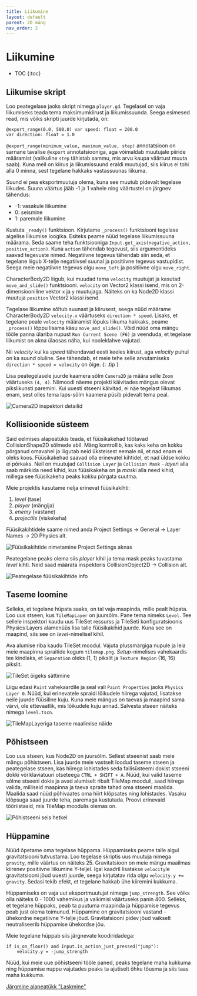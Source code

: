 ```yaml
---
title: Liikumine
layout: default
parent: 2D mäng
nav_order: 2
---
```



# Liikumine

-	TOC
{:toc}

## Liikumise skript

Loo peategelase jaoks skript nimega `player.gd`. Tegelasel on vaja liikumiseks teada tema maksimumkiirust ja liikumissuunda. Seega esimesed read, mis võiks skripti juurde kirjutada, on:

```gdscript
@export_range(0.0, 500.0) var speed: float = 200.0
var direction: float = 1.0
```

`@export_range(minimum_value, maximum_value, step)` annotatsioon on sarnane tavalise `@export` annotatsiooniga, aga võimaldab muutujale piiride määramist (valikuline `step` tähistab sammu, mis arvu kaupa väärtust muuta saab). Kuna meil on kiirus ja liikumissuund eraldi muutujad, siis kiirus ei tohi alla 0 minna, sest tegelane hakkaks vastassuunas liikuma.

Suund ei pea eksportmuutuja olema, kuna see muutub pidevalt tegelase liikudes. Suuna väärtus jääb -1 ja 1 vahele ning väärtustel on järgnev tähendus:

-	-1: vasakule liikumine
-	0: seismine
-	1: paremale liikumine

Kustuta `_ready()` funktsioon. Kirjutame `_process()` funktsiooni tegelase algelise liikumise loogika. Esiteks peame nüüd tegelase liikumissuuna määrama. Seda saame teha funktsiooniga `Input.get_axis(negative_action, positive_action)`. Kuna `action` tähendab tegevust, siis argumentideks saavad tegevuste nimed. Negatiivne tegevus tähendab siin seda, et tegelane liigub X-telje negatiivsel suunal ja positiivne tegevus vastupidist. Seega meie negatiivne tegevus olgu `move_left` ja positiivne olgu `move_right`. 

CharacterBody2D liigub, kui muudad tema `velocity` muutujat ja kasutad `move_and_slide()` funktsiooni. `velocity` on Vector2 klassi isend, mis on 2-dimensiooniline vektor `x` ja `y` muutujaga. Näiteks on ka Node2D klassi muutuja `position` Vector2 klassi isend.

Tegelase liikumine sõltub suunast ja kiirusest, seega nüüd määrame CharacterBody2D `velocity.x` väärtuseks `direction * speed`. Lisaks, et tegelane peale `velocity` määramist lõpuks liikuma hakkaks, peame `_process()` lõppu lisama käsu `move_and_slide()`.
Võid nüüd oma mängu tööle panna ülariba nupust `Run Current Scene (F6)` ja veenduda, et tegelase liikumist on akna ülaosas näha, kui nooleklahve vajutad.

Nii *velocity* kui ka *speed* tähendavad eesti keeles kiirust, aga *velocity* puhul on ka suund oluline. See tähendab, et meie tehe selle arvutamiseks `direction * speed = velocity` on õige.
{: .tip }

Lisa peategelasele juurde kaamera sõlm `Camera2D` ja määra selle `Zoom` väärtuseks `(4, 4)`. Niimoodi näeme projekti käivitades mängus olevat pikslikunsti paremini. Kui uuesti stseeni käivitad, ei näe tegelast liikumas enam, sest olles tema laps-sõlm kaamera püsib pidevalt tema peal.

![Camera2D inspektori detailid](./pildid/liikumine/camera2d.png)

## Kollisioonide süsteem

Said eelmises alapeatükis teada, et füüsikakehad töötavad CollisionShape2D sõlmede abil. Mäng kontrollib, kas kaks keha on kokku põrganud omavahel ja liigutab neid üksteisest eemale nii, et nad enam ei oleks koos. Füüsikakehad saavad olla erinevatel kihtidel, et nad üldse kokku ei põrkaks. Neil on muutujad `Collision Layer` ja `Collision Mask` - *layer*i alla saab märkida need kihid, kus füüsikakeha on ja *mask*i alla need kihid, millega see füüsikakeha peaks kokku põrgata suutma.

Meie projektis kasutame nelja erinevat füüsikakihti:

1.	*level* (tase)
2.	*player* (mängija)
3.	*enemy* (vastane)
4.	*projectile* (viskekeha)

Füüsikakihtidele saame nimed anda Project Settings -> General -> Layer Names -> 2D Physics alt.

![Füüsikakihtide nimetamine Project Settings aknas](./pildid/liikumine/fuusika-kihtide-nimetamine.png)

Peategelane peaks olema siis *player* kihil ja tema mask peaks tuvastama *level* kihti. Neid saad määrata inspektoris CollisionObject2D -> Collision alt.

![Peategelase füüsikakihtide info](./pildid/liikumine/peategelase-fuusika-kihid.png)

## Taseme loomine

Selleks, et tegelane hüpata saaks, on tal vaja maapinda, mille pealt hüpata. Loo uus stseen, kus `TileMapLayer` on juursõlm. Pane tema nimeks `Level`. Tee sellele inspektori kaudu uus TileSet ressurss ja TileSeti konfiguratsioonis Physics Layers alamenüüs lisa talle füüsikakihid juurde. Kuna see on maapind, siis see on *level*-nimelisel kihil.

Ava alumise riba kaudu TileSet moodul. Vajuta plussmärgiga nupule ja leia meie maapinna spraitide kogum `tilemap.png`. *Setup*-nimelises vahekaardis tee kindlaks, et `Separation` oleks (1, 1) pikslit ja `Texture Region` (16, 16) pikslit.

![TileSet õigeks sättimine](./pildid/liikumine/tileset.png)

Liigu edasi `Paint` vahekaardile ja seal vali `Paint Properties` jaoks `Physics Layer 0`. Nüüd, kui erinevatele spraidi lõikudele hiirega vajutad, lisatakse neile juurde füüsiline kuju. Kuna meie mängus on taevas ja maapind sama värvi, ole ettevaatlik, mis lõikudele kuju annad. Salvesta stseen näiteks nimega `level.tscn`.

![TileMapLayeriga taseme maalimise näide](./pildid/liikumine/taseme-maalimine.png)

## Põhistseen

Loo uus stseen, kus Node2D on juursõlm. Sellest stseenist saab meie mängu põhistseen. Lisa juurde meie vastselt loodud taseme stseen ja peategelase stseen, kas hiirega lohistades seda failisüsteemi dokist stseeni dokki või klaviatuuri otseteega `CTRL + SHIFT + A`. Nüüd, kui valid taseme sõlme stseeni dokis ja avad alumiselt ribalt TileMap mooduli, saad hiirega valida, milliseid maapinna ja taeva spraite tahad oma stseeni maalida. Maalida saad nüüd põhivaates oma hiirt klõpsates ning lohistades. Vasaku klõpsuga saad juurde teha, paremaga kustutada. Proovi erinevaid tööriistasid, mis TileMap moodulis olemas on.

![Põhistseeni seis hetkel](./pildid/liikumine/pohistseen.png)

## Hüppamine

Nüüd õpetame oma tegelase hüppama. Hüppamiseks peame talle algul gravitatsiooni tutvustama. Loo tegelase skriptis uus muutuja nimega `gravity`, mille väärtus on näiteks 25. Gravitatsioon on meie mängu maailmas kiirenev positiivne liikumine Y-teljel. Igal kaadril lisatakse `velocity`le gravitatsiooni jõud uuesti juurde, seega kirjutatav rida olgu `velocity.y += gravity`. Sedasi tekib efekt, et tegelane hakkab ühe kiiremini kukkuma.

Hüppamiseks on vaja uut eksportmuutujat nimega `jump_strength`. See võiks olla näiteks 0 - 1000 vahemikus ja vaikimisi väärtuseks panin 400. Selleks, et tegelane hüppaks, peab ta puutuma maapinda ja hüppamise tegevus peab just olema toimunud. Hüppamine on gravitatsiooni vastand - ühekordne negatiivne Y-telje jõud. Gravitatsiooni pidev jõud vaikselt neutraliseerib hüppamise ühekordse jõu.

Meie tegelane hüppab siis järgnevate koodiridadega:

```gdscript
if is_on_floor() and Input.is_action_just_pressed("jump"):
	velocity.y = -jump_strength
```

Nüüd, kui meie uue põhistseeni tööle paned, peaks tegelane maha kukkuma ning hüppamise nuppu vajutades peaks ta ajutiselt õhku tõusma ja siis taas maha kukkuma.

[Järgmine alapeatükk "Laskmine"](./laskmine)